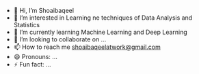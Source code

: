 - 👋 Hi, I’m Shoaibaqeel
- 👀 I’m interested in Learning ne techniques of Data Analysis and Statistics
- 🌱 I’m currently learning Machine Learning and Deep Learning
- 💞️ I’m looking to collaborate on ...
- 📫 How to reach me shoaibaqeelatwork@gmail.com  
- 😄 Pronouns: ...
- ⚡ Fun fact: ...

<!---
Shoaibaqeel/Shoaibaqeel is a ✨ special ✨ repository because its `README.md` (this file) appears on your GitHub profile.
You can click the Preview link to take a look at your changes.
--->
